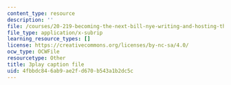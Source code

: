 ```yaml
---
content_type: resource
description: ''
file: /courses/20-219-becoming-the-next-bill-nye-writing-and-hosting-the-educational-show-january-iap-2015/4fbbdc846ab9ae2fd670b543a1b2dc5c_zIkFlvzJLNY.srt
file_type: application/x-subrip
learning_resource_types: []
license: https://creativecommons.org/licenses/by-nc-sa/4.0/
ocw_type: OCWFile
resourcetype: Other
title: 3play caption file
uid: 4fbbdc84-6ab9-ae2f-d670-b543a1b2dc5c
---
```

